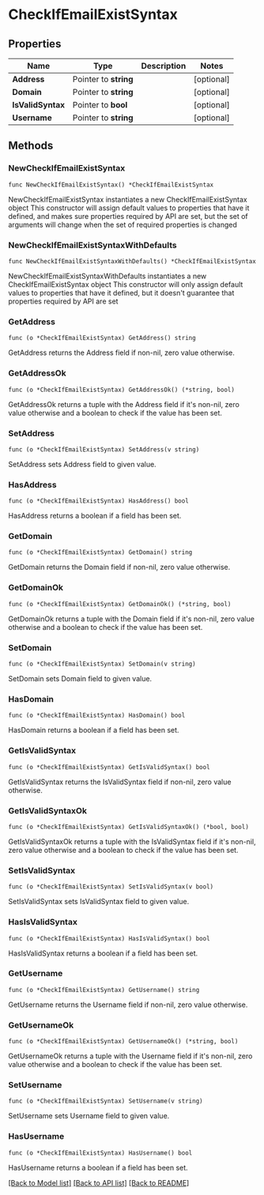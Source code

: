 # CheckIfEmailExistSyntax

## Properties

Name | Type | Description | Notes
------------ | ------------- | ------------- | -------------
**Address** | Pointer to **string** |  | [optional] 
**Domain** | Pointer to **string** |  | [optional] 
**IsValidSyntax** | Pointer to **bool** |  | [optional] 
**Username** | Pointer to **string** |  | [optional] 

## Methods

### NewCheckIfEmailExistSyntax

`func NewCheckIfEmailExistSyntax() *CheckIfEmailExistSyntax`

NewCheckIfEmailExistSyntax instantiates a new CheckIfEmailExistSyntax object
This constructor will assign default values to properties that have it defined,
and makes sure properties required by API are set, but the set of arguments
will change when the set of required properties is changed

### NewCheckIfEmailExistSyntaxWithDefaults

`func NewCheckIfEmailExistSyntaxWithDefaults() *CheckIfEmailExistSyntax`

NewCheckIfEmailExistSyntaxWithDefaults instantiates a new CheckIfEmailExistSyntax object
This constructor will only assign default values to properties that have it defined,
but it doesn't guarantee that properties required by API are set

### GetAddress

`func (o *CheckIfEmailExistSyntax) GetAddress() string`

GetAddress returns the Address field if non-nil, zero value otherwise.

### GetAddressOk

`func (o *CheckIfEmailExistSyntax) GetAddressOk() (*string, bool)`

GetAddressOk returns a tuple with the Address field if it's non-nil, zero value otherwise
and a boolean to check if the value has been set.

### SetAddress

`func (o *CheckIfEmailExistSyntax) SetAddress(v string)`

SetAddress sets Address field to given value.

### HasAddress

`func (o *CheckIfEmailExistSyntax) HasAddress() bool`

HasAddress returns a boolean if a field has been set.

### GetDomain

`func (o *CheckIfEmailExistSyntax) GetDomain() string`

GetDomain returns the Domain field if non-nil, zero value otherwise.

### GetDomainOk

`func (o *CheckIfEmailExistSyntax) GetDomainOk() (*string, bool)`

GetDomainOk returns a tuple with the Domain field if it's non-nil, zero value otherwise
and a boolean to check if the value has been set.

### SetDomain

`func (o *CheckIfEmailExistSyntax) SetDomain(v string)`

SetDomain sets Domain field to given value.

### HasDomain

`func (o *CheckIfEmailExistSyntax) HasDomain() bool`

HasDomain returns a boolean if a field has been set.

### GetIsValidSyntax

`func (o *CheckIfEmailExistSyntax) GetIsValidSyntax() bool`

GetIsValidSyntax returns the IsValidSyntax field if non-nil, zero value otherwise.

### GetIsValidSyntaxOk

`func (o *CheckIfEmailExistSyntax) GetIsValidSyntaxOk() (*bool, bool)`

GetIsValidSyntaxOk returns a tuple with the IsValidSyntax field if it's non-nil, zero value otherwise
and a boolean to check if the value has been set.

### SetIsValidSyntax

`func (o *CheckIfEmailExistSyntax) SetIsValidSyntax(v bool)`

SetIsValidSyntax sets IsValidSyntax field to given value.

### HasIsValidSyntax

`func (o *CheckIfEmailExistSyntax) HasIsValidSyntax() bool`

HasIsValidSyntax returns a boolean if a field has been set.

### GetUsername

`func (o *CheckIfEmailExistSyntax) GetUsername() string`

GetUsername returns the Username field if non-nil, zero value otherwise.

### GetUsernameOk

`func (o *CheckIfEmailExistSyntax) GetUsernameOk() (*string, bool)`

GetUsernameOk returns a tuple with the Username field if it's non-nil, zero value otherwise
and a boolean to check if the value has been set.

### SetUsername

`func (o *CheckIfEmailExistSyntax) SetUsername(v string)`

SetUsername sets Username field to given value.

### HasUsername

`func (o *CheckIfEmailExistSyntax) HasUsername() bool`

HasUsername returns a boolean if a field has been set.


[[Back to Model list]](../README.md#documentation-for-models) [[Back to API list]](../README.md#documentation-for-api-endpoints) [[Back to README]](../README.md)


